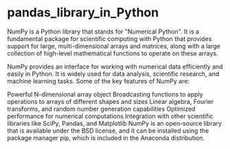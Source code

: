# pandas_library_in_Python
NumPy is a Python library that stands for "Numerical Python". It is a fundamental package for scientific computing with Python that provides support for large, multi-dimensional arrays and matrices, along with a large collection of high-level mathematical functions to operate on these arrays.

NumPy provides an interface for working with numerical data efficiently and easily in Python. It is widely used for data analysis, scientific research, and machine learning tasks. Some of the key features of NumPy are:

Powerful N-dimensional array object
Broadcasting functions to apply operations to arrays of different shapes and sizes
Linear algebra, Fourier transforms, and random number generation capabilities
Optimized performance for numerical computations
Integration with other scientific libraries like SciPy, Pandas, and Matplotlib
NumPy is an open-source library that is available under the BSD license, and it can be installed using the package manager pip, which is included in the Anaconda distribution.
